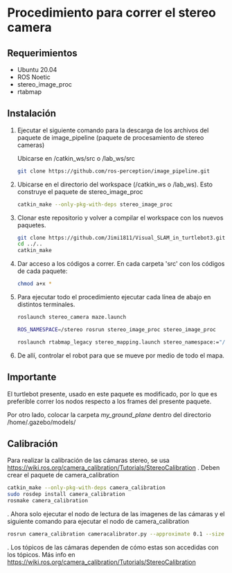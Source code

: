 # Procedimiento para correr el stereo camera

## Requerimientos
- Ubuntu 20.04
- ROS Noetic
- stereo_image_proc
- rtabmap

## Instalación

1. Ejecutar el siguiente comando para la descarga de los archivos del paquete de image_pipeline (paquete de procesamiento de stereo cameras)
   
   Ubicarse en /catkin_ws/src o /lab_ws/src

   ```bash
   git clone https://github.com/ros-perception/image_pipeline.git
   ```

2. Ubicarse en el directorio del workspace (/catkin_ws o /lab_ws). Esto construye el paquete de stereo_image_proc

    ```bash
    catkin_make --only-pkg-with-deps stereo_image_proc

    ```

3. Clonar este repositorio y volver a compilar el workspace con los nuevos paquetes.
   ```bash
   git clone https://github.com/Jimi1811/Visual_SLAM_in_turtlebot3.git
   cd ../..
   catkin_make
   ```
   
4. Dar acceso a los códigos a correr. En cada carpeta 'src' con los códigos de cada paquete:
   ```bash
   chmod a+x *
   ``` 

5. Para ejecutar todo el procedimiento ejecutar cada línea de abajo en distintos terminales.

   ```bash
   roslaunch stereo_camera maze.launch
   
   ROS_NAMESPACE=/stereo rosrun stereo_image_proc stereo_image_proc

   roslaunch rtabmap_legacy stereo_mapping.launch stereo_namespace:="/stereo" rtabmap_args:="--delete_db_on_start" rviz:=true rtabmapviz:=false
   ``` 
6. De allí, controlar el robot para que se mueve por medio de todo el mapa.

## Importante

El turtlebot presente, usado en este paquete es modificado, por lo que es preferible correr los nodos respecto a los frames del presente paquete.

Por otro lado, colocar la carpeta _my_ground_plane_ dentro del directorio /home/.gazebo/models/


## Calibración
Para realizar la calibración de las cámaras stereo, se usa https://wiki.ros.org/camera_calibration/Tutorials/StereoCalibration
. Deben crear el paquete de camera_calibration
   ```bash
   catkin_make --only-pkg-with-deps camera_calibration
   sudo rosdep install camera_calibration
   rosmake camera_calibration
   ```

. Ahora solo ejecutar el nodo de lectura de las imagenes de las cámaras y el siguiente comando para ejecutar el nodo de camera_calibration

   ```bash
   rosrun camera_calibration cameracalibrator.py --approximate 0.1 --size 8x6 --square 0.108 right:=/my_stereo/right/image_raw left:=/my_stereo/left/image_raw right_camera:=/my_stereo/right left_camera:=/my_stereo/left
   ```
. Los tópicos de las cámaras dependen de cómo estas son accedidas con los tópicos. Más info en https://wiki.ros.org/camera_calibration/Tutorials/StereoCalibration
